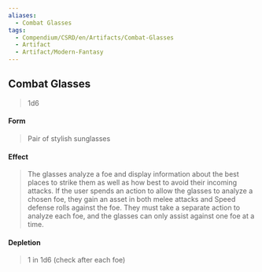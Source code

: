 ```yaml
---
aliases:
  - Combat Glasses
tags:
  - Compendium/CSRD/en/Artifacts/Combat-Glasses
  - Artifact
  - Artifact/Modern-Fantasy
---
```

  
    
## Combat Glasses  
>1d6  
#### Form  
> Pair of stylish sunglasses   
  
#### Effect  
> The glasses analyze a foe and display information about the best places to strike them as well as how best to avoid their incoming attacks. If the user spends an action to allow the glasses to analyze a chosen foe, they gain an asset in both melee attacks and Speed defense rolls against the foe. They must take a separate action to analyze each foe, and the glasses can only assist against one foe at a time.   
#### Depletion   
>1 in 1d6 (check after each foe)  
